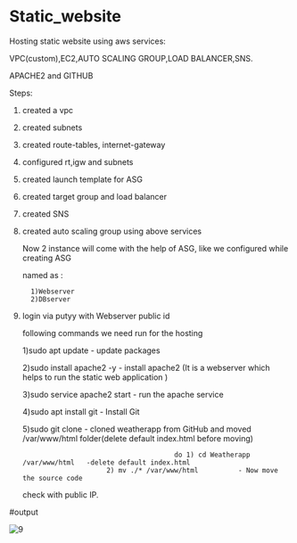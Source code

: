 # Static_website
Hosting static website using aws services:

VPC(custom),EC2,AUTO SCALING GROUP,LOAD BALANCER,SNS.

APACHE2 and GITHUB

Steps:
1) created a vpc
2) created subnets
3) created route-tables, internet-gateway
4) configured rt,igw and subnets
5) created launch template for ASG 
6) created target group and load balancer
7) created SNS 
8) created auto scaling group using above services

 
   Now 2 instance will come with the help of ASG, like we configured while creating ASG

   named as :

 	     1)Webserver
	     2)DBserver


9) login via putyy with Webserver public id

   following commands we need run for the hosting 

	1)sudo apt update                 - update packages

	2)sudo install apache2 -y         - install apache2 (It is a webserver which helps to run the static web application )

	3)sudo service apache2 start      - run the apache service

	4)sudo apt install git            - Install Git

	5)sudo git clone <github links>   - cloned weatherapp from GitHub and moved /var/www/html folder(delete default index.html before moving)

                                             do 1) cd Weatherapp /var/www/html   -delete default index.html 
					        2) mv ./* /var/www/html          - Now move the source code 
	check with public IP.


#output



![9](https://github.com/Rizwankhan1717/Static_website/assets/113688628/ef5e0475-d1f6-49ae-b74b-f6196c95df34)

